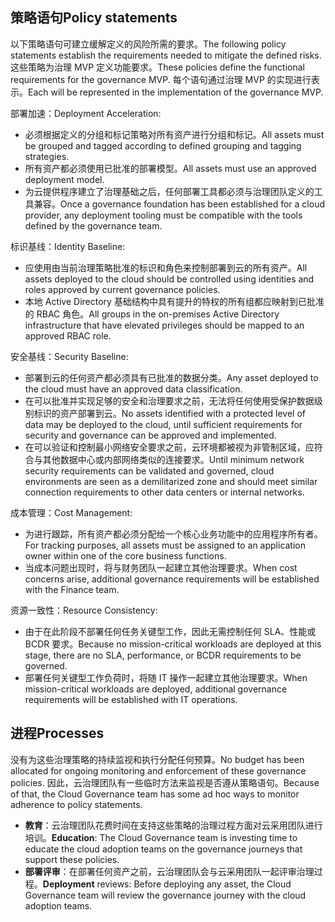 <!-- TEMPLATE FILE - DO NOT ADD METADATA -->

## <a name="policy-statements"></a><span data-ttu-id="eacb5-101">策略语句</span><span class="sxs-lookup"><span data-stu-id="eacb5-101">Policy statements</span></span>

<span data-ttu-id="eacb5-102">以下策略语句可建立缓解定义的风险所需的要求。</span><span class="sxs-lookup"><span data-stu-id="eacb5-102">The following policy statements establish the requirements needed to mitigate the defined risks.</span></span> <span data-ttu-id="eacb5-103">这些策略为治理 MVP 定义功能要求。</span><span class="sxs-lookup"><span data-stu-id="eacb5-103">These policies define the functional requirements for the governance MVP.</span></span> <span data-ttu-id="eacb5-104">每个语句通过治理 MVP 的实现进行表示。</span><span class="sxs-lookup"><span data-stu-id="eacb5-104">Each will be represented in the implementation of the governance MVP.</span></span>

<span data-ttu-id="eacb5-105">部署加速：</span><span class="sxs-lookup"><span data-stu-id="eacb5-105">Deployment Acceleration:</span></span>

- <span data-ttu-id="eacb5-106">必须根据定义的分组和标记策略对所有资产进行分组和标记。</span><span class="sxs-lookup"><span data-stu-id="eacb5-106">All assets must be grouped and tagged according to defined grouping and tagging strategies.</span></span>
- <span data-ttu-id="eacb5-107">所有资产都必须使用已批准的部署模型。</span><span class="sxs-lookup"><span data-stu-id="eacb5-107">All assets must use an approved deployment model.</span></span>
- <span data-ttu-id="eacb5-108">为云提供程序建立了治理基础之后，任何部署工具都必须与治理团队定义的工具兼容。</span><span class="sxs-lookup"><span data-stu-id="eacb5-108">Once a governance foundation has been established for a cloud provider, any deployment tooling must be compatible with the tools defined by the governance team.</span></span>

<span data-ttu-id="eacb5-109">标识基线：</span><span class="sxs-lookup"><span data-stu-id="eacb5-109">Identity Baseline:</span></span>

- <span data-ttu-id="eacb5-110">应使用由当前治理策略批准的标识和角色来控制部署到云的所有资产。</span><span class="sxs-lookup"><span data-stu-id="eacb5-110">All assets deployed to the cloud should be controlled using identities and roles approved by current governance policies.</span></span>
- <span data-ttu-id="eacb5-111">本地 Active Directory 基础结构中具有提升的特权的所有组都应映射到已批准的 RBAC 角色。</span><span class="sxs-lookup"><span data-stu-id="eacb5-111">All groups in the on-premises Active Directory infrastructure that have elevated privileges should be mapped to an approved RBAC role.</span></span>

<span data-ttu-id="eacb5-112">安全基线：</span><span class="sxs-lookup"><span data-stu-id="eacb5-112">Security Baseline:</span></span>

- <span data-ttu-id="eacb5-113">部署到云的任何资产都必须具有已批准的数据分类。</span><span class="sxs-lookup"><span data-stu-id="eacb5-113">Any asset deployed to the cloud must have an approved data classification.</span></span>
- <span data-ttu-id="eacb5-114">在可以批准并实现足够的安全和治理要求之前，无法将任何使用受保护数据级别标识的资产部署到云。</span><span class="sxs-lookup"><span data-stu-id="eacb5-114">No assets identified with a protected level of data may be deployed to the cloud, until sufficient requirements for security and governance can be approved and implemented.</span></span>
- <span data-ttu-id="eacb5-115">在可以验证和控制最小网络安全要求之前，云环境都被视为非管制区域，应符合与其他数据中心或内部网络类似的连接要求。</span><span class="sxs-lookup"><span data-stu-id="eacb5-115">Until minimum network security requirements can be validated and governed, cloud environments are seen as a demilitarized zone and should meet similar connection requirements to other data centers or internal networks.</span></span>

<span data-ttu-id="eacb5-116">成本管理：</span><span class="sxs-lookup"><span data-stu-id="eacb5-116">Cost Management:</span></span>

- <span data-ttu-id="eacb5-117">为进行跟踪，所有资产都必须分配给一个核心业务功能中的应用程序所有者。</span><span class="sxs-lookup"><span data-stu-id="eacb5-117">For tracking purposes, all assets must be assigned to an application owner within one of the core business functions.</span></span>
- <span data-ttu-id="eacb5-118">当成本问题出现时，将与财务团队一起建立其他治理要求。</span><span class="sxs-lookup"><span data-stu-id="eacb5-118">When cost concerns arise, additional governance requirements will be established with the Finance team.</span></span>

<span data-ttu-id="eacb5-119">资源一致性：</span><span class="sxs-lookup"><span data-stu-id="eacb5-119">Resource Consistency:</span></span>

- <span data-ttu-id="eacb5-120">由于在此阶段不部署任何任务关键型工作，因此无需控制任何 SLA、性能或 BCDR 要求。</span><span class="sxs-lookup"><span data-stu-id="eacb5-120">Because no mission-critical workloads are deployed at this stage, there are no SLA, performance, or BCDR requirements to be governed.</span></span>
- <span data-ttu-id="eacb5-121">部署任何关键型工作负荷时，将随 IT 操作一起建立其他治理要求。</span><span class="sxs-lookup"><span data-stu-id="eacb5-121">When mission-critical workloads are deployed, additional governance requirements will be established with IT operations.</span></span>

## <a name="processes"></a><span data-ttu-id="eacb5-122">进程</span><span class="sxs-lookup"><span data-stu-id="eacb5-122">Processes</span></span>

<span data-ttu-id="eacb5-123">没有为这些治理策略的持续监视和执行分配任何预算。</span><span class="sxs-lookup"><span data-stu-id="eacb5-123">No budget has been allocated for ongoing monitoring and enforcement of these governance policies.</span></span> <span data-ttu-id="eacb5-124">因此，云治理团队有一些临时方法来监视是否遵从策略语句。</span><span class="sxs-lookup"><span data-stu-id="eacb5-124">Because of that, the Cloud Governance team has some ad hoc ways to monitor adherence to policy statements.</span></span>

- <span data-ttu-id="eacb5-125">**教育**：云治理团队花费时间在支持这些策略的治理过程方面对云采用团队进行培训。</span><span class="sxs-lookup"><span data-stu-id="eacb5-125">**Education**: The Cloud Governance team is investing time to educate the cloud adoption teams on the governance journeys that support these policies.</span></span>
- <span data-ttu-id="eacb5-126">**部署评审**：在部署任何资产之前，云治理团队会与云采用团队一起评审治理过程。</span><span class="sxs-lookup"><span data-stu-id="eacb5-126">**Deployment** reviews: Before deploying any asset, the Cloud Governance team will review the governance journey with the cloud adoption teams.</span></span>
